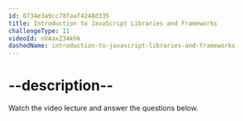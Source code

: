 ```yaml
---
id: 6734e3a9cc78faaf4248d335
title: Introduction to JavaScript Libraries and Frameworks
challengeType: 11
videoId: nVAaxZ34khk
dashedName: introduction-to-javascript-libraries-and-frameworks
---
```


# --description--

Watch the video lecture and answer the questions below.


